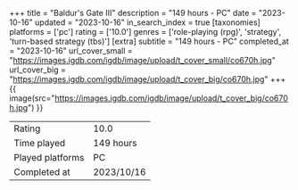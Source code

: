 +++
title = "Baldur's Gate III"
description = "149 hours - PC"
date = "2023-10-16"
updated = "2023-10-16"
in_search_index = true
[taxonomies]
platforms = ['pc']
rating = ['10.0']
genres = ['role-playing (rpg)', 'strategy', 'turn-based strategy (tbs)']
[extra]
subtitle = "149 hours - PC"
completed_at = "2023-10-16"
url_cover_small = "https://images.igdb.com/igdb/image/upload/t_cover_small/co670h.jpg"
url_cover_big = "https://images.igdb.com/igdb/image/upload/t_cover_big/co670h.jpg"
+++
{{ image(src="https://images.igdb.com/igdb/image/upload/t_cover_big/co670h.jpg") }}

|              |            |
| ------------ | ---------- |
| Rating       | 10.0 |
| Time played  | 149 hours |
| Played platforms    | PC |
| Completed at | 2023/10/16 |


